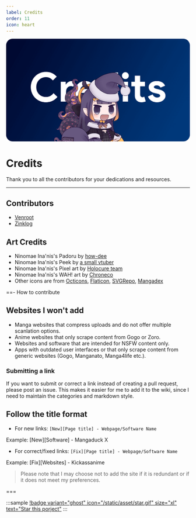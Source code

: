 ```yaml
---
label: Credits
order: 11
icon: heart
---
```


![](/static/thumb/credits.png)

# Credits
Thank you to all the contributors for your dedications and resources.
___

## Contributors
- [Venroot](https://github.com/pandorazenshi)
- [Zinklog](https://github.com/zinklog2)


## Art Credits
- Ninomae Ina'nis's Padoru by [how-dee](https://www.reddit.com/r/Padoru/comments/iu6jvx/ninomae_inanis_hololive/)
- Ninomae Ina'nis's Peek by [a small vtuber](https://twitter.com/ninomaeinanis/status/1339282161715691521)
- Ninomae Ina'nis's Pixel art by [Holocure team](https://twitter.com/HoloCureGame)
- Ninomae Ina'nis's WAH! art by [Chroneco](https://www.chroneco.moe/)
- Other icons are from [Octicons](https://primer.github.io/octicons/), [Flaticon](https://www.flaticon.com/), [SVGRepo](https://www.svgrepo.com/), [Mangadex](https://mangadex.org/)

==- How to contribute

## Websites I won't add

- Manga websites that compress uploads and do not offer multiple scanlation options.
- Anime websites that only scrape content from Gogo or Zoro.
- Websites and software that are intended for NSFW content only.
- Apps with outdated user interfaces or that only scrape content from generic websites (Gogo, Manganato, Manga4life etc.).

### Submitting a link
If you want to submit or correct a link instead of creating a pull request, please post an issue. This makes it easier for me to add it to the wiki, since I need to maintain the categories and markdown style.

## Follow the title format

- For new links: `[New][Page title] - Webpage/Software Name`

Example: [New][Software] - Mangaduck X

- For correct/fixed links: `[Fix][Page title] - Webpage/Software Name`

Example: [Fix][Websites] - Kickassanime


> Please note that I may choose not to add the site if it is redundant or if it does not meet my preferences.

===


<style>
    .sample {
        text-align: center;
        padding-top: 3px;
        margin-bottom: 10px;
    }
</style>

:::sample
[!badge variant="ghost" icon="/static/asset/star.gif" size="xl" text="Star this porject"](https://github.com/anotherduckling/wotaku)
:::